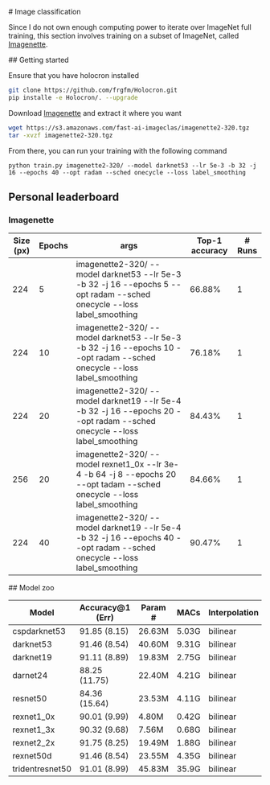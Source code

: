 # Image classification

Since I do not own enough computing power to iterate over ImageNet full training, this section involves training on a subset of ImageNet, called [Imagenette](https://github.com/fastai/imagenette).

## Getting started

Ensure that you have holocron installed

```bash
git clone https://github.com/frgfm/Holocron.git
pip installe -e Holocron/. --upgrade
```

Download [Imagenette](https://s3.amazonaws.com/fast-ai-imageclas/imagenette2-320.tgz) and extract it where you want

```bash
wget https://s3.amazonaws.com/fast-ai-imageclas/imagenette2-320.tgz
tar -xvzf imagenette2-320.tgz
```

From there, you can run your training with the following command

```
python train.py imagenette2-320/ --model darknet53 --lr 5e-3 -b 32 -j 16 --epochs 40 --opt radam --sched onecycle --loss label_smoothing
```



## Personal leaderboard

### Imagenette

| Size (px) | Epochs | args                                                         | Top-1 accuracy | # Runs |
| --------- | ------ | ------------------------------------------------------------ | -------------- | ------ |
| 224       | 5      | imagenette2-320/ --model darknet53 --lr 5e-3 -b 32 -j 16 --epochs 5 --opt radam --sched onecycle --loss label_smoothing | 66.88%         | 1      |
| 224       | 10     | imagenette2-320/ --model darknet53 --lr 5e-3 -b 32 -j 16 --epochs 10 --opt radam --sched onecycle --loss label_smoothing | 76.18%         | 1      |
| 224       | 20     | imagenette2-320/ --model darknet19 --lr 5e-4 -b 32 -j 16 --epochs 20 --opt radam --sched onecycle --loss label_smoothing | 84.43%         | 1      |
| 256       | 20     | imagenette2-320/ --model rexnet1_0x --lr 3e-4 -b 64 -j 8 --epochs 20 --opt tadam --sched onecycle --loss label_smoothing | 84.66%         | 1      |
| 224       | 40     | imagenette2-320/ --model darknet19 --lr 5e-4 -b 32 -j 16 --epochs 40 --opt radam --sched onecycle --loss label_smoothing | 90.47%         | 1      |



## Model zoo

| Model           | Accuracy@1 (Err) | Param # | MACs  | Interpolation | Image size |
| --------------- | ---------------- | ------- | ----- | ------------- | ---------- |
| cspdarknet53    | 91.85 (8.15)     | 26.63M  | 5.03G | bilinear      | 256        |
| darknet53       | 91.46 (8.54)     | 40.60M  | 9.31G | bilinear      | 256        |
| darknet19       | 91.11 (8.89)     | 19.83M  | 2.75G | bilinear      | 224        |
| darnet24        | 88.25 (11.75)    | 22.40M  | 4.21G | bilinear      | 224        |
| resnet50        | 84.36 (15.64)    | 23.53M  | 4.11G | bilinear      | 224        |
| rexnet1_0x      | 90.01 (9.99)     | 4.80M   | 0.42G | bilinear      | 224        |
| rexnet1_3x      | 90.32 (9.68)     | 7.56M   | 0.68G | bilinear      | 224        |
| rexnet2_2x      | 91.75 (8.25)     | 19.49M  | 1.88G | bilinear      | 224        |
| rexnet50d       | 91.46 (8.54)     | 23.55M  | 4.35G | bilinear      | 224        |
| tridentresnet50 | 91.01 (8.99)     | 45.83M  | 35.9G | bilinear      | 224        |

